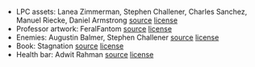 - LPC assets: Lanea Zimmerman, Stephen Challener, Charles Sanchez, Manuel Riecke, Daniel Armstrong [source](<https://opengameart.org/content/liberated-pixel-cup-lpc-base-assets-sprites-map-tiles>) [license](https://creativecommons.org/licenses/by-sa/3.0/)
- Professor artwork: FeralFantom [source](https://opengameart.org/content/feralfantoms-entry) [license](https://creativecommons.org/licenses/by-sa/3.0/)
- Enemies: Augustin Balmer, Stephen Challener [source](https://opengameart.org/content/bosses-and-monsters-spritesheets-ars-notoria) [license](http://creativecommons.org/licenses/by/3.0/)
- Book: Stagnation [source](https://opengameart.org/content/book-animation) [license](http://creativecommons.org/licenses/by/3.0/)
- Health bar: Adwit Rahman [source](https://opengameart.org/content/pixel-health-bar-asset-pack-2) [license](https://creativecommons.org/licenses/by/4.0/)
